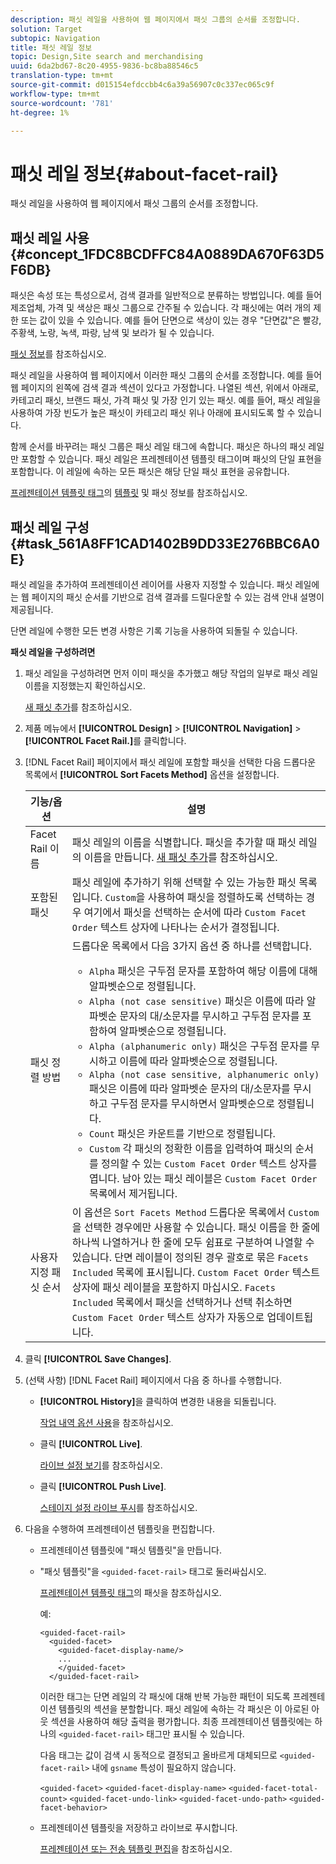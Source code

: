```yaml
---
description: 패싯 레일을 사용하여 웹 페이지에서 패싯 그룹의 순서를 조정합니다.
solution: Target
subtopic: Navigation
title: 패싯 레일 정보
topic: Design,Site search and merchandising
uuid: 6da2bd67-8c20-4955-9836-bc8ba88546c5
translation-type: tm+mt
source-git-commit: d015154efdccbb4c6a39a56907c0c337ec065c9f
workflow-type: tm+mt
source-wordcount: '781'
ht-degree: 1%

---
```



# 패싯 레일 정보{#about-facet-rail}

패싯 레일을 사용하여 웹 페이지에서 패싯 그룹의 순서를 조정합니다.

## 패싯 레일 사용 {#concept_1FDC8BCDFFC84A0889DA670F63D5F6DB}

패싯은 속성 또는 특성으로서, 검색 결과를 일반적으로 분류하는 방법입니다. 예를 들어 제조업체, 가격 및 색상은 패싯 그룹으로 간주될 수 있습니다. 각 패싯에는 여러 개의 제한 또는 값이 있을 수 있습니다. 예를 들어 단면으로 색상이 있는 경우 &quot;단면값&quot;은 빨강, 주황색, 노랑, 녹색, 파랑, 남색 및 보라가 될 수 있습니다.

[패싯 정보](../c-about-design-menu/c-about-facets.md#concept_FA912B3B41EE493DB2F492D188457FF5)를 참조하십시오.

패싯 레일을 사용하여 웹 페이지에서 이러한 패싯 그룹의 순서를 조정합니다. 예를 들어 웹 페이지의 왼쪽에 검색 결과 섹션이 있다고 가정합니다. 나열된 섹션, 위에서 아래로, 카테고리 패싯, 브랜드 패싯, 가격 패싯 및 가장 인기 있는 패싯. 예를 들어, 패싯 레일을 사용하여 가장 빈도가 높은 패싯이 카테고리 패싯 위나 아래에 표시되도록 할 수 있습니다.

함께 순서를 바꾸려는 패싯 그룹은 패싯 레일 태그에 속합니다. 패싯은 하나의 패싯 레일만 포함할 수 있습니다. 패싯 레일은 프레젠테이션 템플릿 태그이며 패싯의 단일 표현을 포함합니다. 이 레일에 속하는 모든 패싯은 해당 단일 패싯 표현을 공유합니다.

[프레젠테이션 템플릿 태그](../c-appendices/c-templates.md#reference_F1BBF616BCEC4AD7B2548ECD3CA74C64)의 [템플릿](../c-about-design-menu/c-about-templates.md#concept_06EB481B14864E18A8AE2BCD1D6EF0B5) 및 패싯 정보를 참조하십시오.

## 패싯 레일 구성 {#task_561A8FF1CAD1402B9DD33E276BBC6A0E}

패싯 레일을 추가하여 프레젠테이션 레이어를 사용자 지정할 수 있습니다. 패싯 레일에는 웹 페이지의 패싯 순서를 기반으로 검색 결과를 드릴다운할 수 있는 검색 안내 설명이 제공됩니다.

<!-- 

t_configuring_facet_rail.xml

-->

단면 레일에 수행한 모든 변경 사항은 기록 기능을 사용하여 되돌릴 수 있습니다.

**패싯 레일을 구성하려면**

1. 패싯 레일을 구성하려면 먼저 이미 패싯을 추가했고 해당 작업의 일부로 패싯 레일 이름을 지정했는지 확인하십시오.

   [새 패싯 추가](../c-about-design-menu/c-about-facets.md#task_FC07BFFA62CA4B718D6CBF4F2855C89B)를 참조하십시오.
1. 제품 메뉴에서 **[!UICONTROL Design]** > **[!UICONTROL Navigation]** > **[!UICONTROL Facet Rail.]**&#x200B;를 클릭합니다.
1. [!DNL Facet Rail] 페이지에서 패싯 레일에 포함할 패싯을 선택한 다음 드롭다운 목록에서 **[!UICONTROL Sort Facets Method]** 옵션을 설정합니다.

   <!-- 
   r_facet_rail_options.xml
   -->

   | 기능/옵션 | 설명 |
   |--- |--- |
   | Facet Rail 이름 | 패싯 레일의 이름을 식별합니다.  패싯을 추가할 때 패싯 레일의 이름을 만듭니다.  [새 패싯 추가](../c-about-design-menu/c-about-facets.md#task_FC07BFFA62CA4B718D6CBF4F2855C89B)를 참조하십시오. |
   | 포함된 패싯 | 패싯 레일에 추가하기 위해 선택할 수 있는 가능한 패싯 목록입니다.  `Custom`을 사용하여 패싯을 정렬하도록 선택하는 경우 여기에서 패싯을 선택하는 순서에 따라 `Custom Facet Order` 텍스트 상자에 나타나는 순서가 결정됩니다. |
   | 패싯 정렬 방법 | 드롭다운 목록에서 다음 3가지 옵션 중 하나를 선택합니다.<ul><li>`Alpha` 패싯은 구두점 문자를 포함하여 해당 이름에 대해 알파벳순으로 정렬됩니다.</li><li>`Alpha (not case sensitive)` 패싯은 이름에 따라 알파벳순 문자의 대/소문자를 무시하고 구두점 문자를 포함하여 알파벳순으로 정렬됩니다. </li><li>`Alpha (alphanumeric only)` 패싯은 구두점 문자를 무시하고 이름에 따라 알파벳순으로 정렬됩니다. </li><li>`Alpha (not case sensitive, alphanumeric only)` 패싯은 이름에 따라 알파벳순 문자의 대/소문자를 무시하고 구두점 문자를 무시하면서 알파벳순으로 정렬됩니다. </li><li>`Count` 패싯은 카운트를 기반으로 정렬됩니다. </li><li>`Custom` 각 패싯의 정확한 이름을 입력하여 패싯의 순서를 정의할 수 있는  `Custom Facet Order` 텍스트 상자를 엽니다. 남아 있는 패싯 레이블은 `Custom Facet Order` 목록에서 제거됩니다.</li></ul> |
   | 사용자 지정 패싯 순서 | 이 옵션은 `Sort Facets Method` 드롭다운 목록에서 `Custom`을 선택한 경우에만 사용할 수 있습니다.  패싯 이름을 한 줄에 하나씩 나열하거나 한 줄에 모두 쉼표로 구분하여 나열할 수 있습니다. 단면 레이블이 정의된 경우 괄호로 묶은 `Facets Included` 목록에 표시됩니다.  `Custom Facet Order` 텍스트 상자에 패싯 레이블을 포함하지 마십시오.  `Facets Included` 목록에서 패싯을 선택하거나 선택 취소하면 `Custom Facet Order` 텍스트 상자가 자동으로 업데이트됩니다. |

1. 클릭 **[!UICONTROL Save Changes]**.
1. (선택 사항) [!DNL Facet Rail] 페이지에서 다음 중 하나를 수행합니다.

   * **[!UICONTROL History]**&#x200B;을 클릭하여 변경한 내용을 되돌립니다.

      [작업 내역 옵션 사용](../t-using-the-history-option.md#task_70DD3F87A67242BBBD2CB27156F43002)을 참조하십시오.

   * 클릭 **[!UICONTROL Live]**.

      [라이브 설정 보기](../c-about-staging.md#task_401A0EBDB5DB4D4CA933CBA7BECDC10F)를 참조하십시오.

   * 클릭 **[!UICONTROL Push Live]**.

      [스테이지 설정 라이브 푸시](../c-about-staging.md#task_44306783B4C0408AAA58B471DAF2D9A4)를 참조하십시오.

1. 다음을 수행하여 프레젠테이션 템플릿을 편집합니다.

   * 프레젠테이션 템플릿에 &quot;패싯 템플릿&quot;을 만듭니다.
   * &quot;패싯 템플릿&quot;을 `<guided-facet-rail>` 태그로 둘러싸십시오.

      [프레젠테이션 템플릿 태그](../c-appendices/c-templates.md#reference_F1BBF616BCEC4AD7B2548ECD3CA74C64)의 패싯을 참조하십시오.

      예:

      ```
      <guided-facet-rail>
        <guided-facet>
          <guided-facet-display-name/>
          ...
          </guided-facet>
        </guided-facet-rail>
      ```

      이러한 태그는 단면 레일의 각 패싯에 대해 반복 가능한 패턴이 되도록 프레젠테이션 템플릿의 섹션을 분할합니다. 패싯 레일에 속하는 각 패싯은 이 아로된 아웃 섹션을 사용하여 해당 출력을 평가합니다. 최종 프레젠테이션 템플릿에는 하나의 `<guided-facet-rail>` 태그만 표시될 수 있습니다.

      다음 태그는 값이 검색 시 동적으로 결정되고 올바르게 대체되므로 `<guided-facet-rail>` 내에 `gsname` 특성이 필요하지 않습니다.

      `<guided-facet>`
      `<guided-facet-display-name>`
      `<guided-facet-total-count>`
      `<guided-facet-undo-link>`
      `<guided-facet-undo-path>`
      `<guided-facet-behavior>`

   * 프레젠테이션 템플릿을 저장하고 라이브로 푸시합니다.

      [프레젠테이션 또는 전송 템플릿 편집](../c-about-design-menu/c-about-templates.md#task_800E0E2265C34C028C92FEB5A1243EC3)을 참조하십시오.
